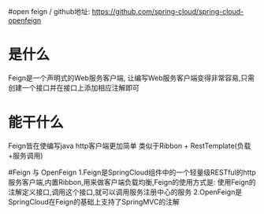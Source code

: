 
#open feign / github地址: https://github.com/spring-cloud/spring-cloud-openfeign

# 是什么
Feign是一个声明式的Web服务客户端, 让编写Web服务客户端变得非常容易,只需创建一个接口并在接口上添加相应注解即可

# 能干什么
Feign皆在使编写java http客户端更加简单
类似于Ribbon + RestTemplate(负载+服务调用)

#Feign 与 OpenFeign
1.Feign是SpringCloud组件中的一个轻量级RESTful的http服务客户端,内置Ribbon,用来做客户端负载均衡,Feign的使用方式是:
使用Feign的注解定义接口,调用这个接口,就可以调用服务注册中心的服务
2.OpenFeign是SpringCloud在Feign的基础上支持了SpringMVC的注解